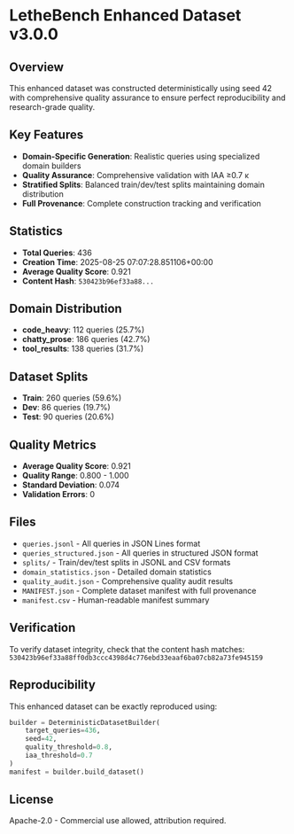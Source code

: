 # LetheBench Enhanced Dataset v3.0.0

## Overview
This enhanced dataset was constructed deterministically using seed 42 with comprehensive quality assurance to ensure perfect reproducibility and research-grade quality.

## Key Features
- **Domain-Specific Generation**: Realistic queries using specialized domain builders
- **Quality Assurance**: Comprehensive validation with IAA ≥0.7 κ
- **Stratified Splits**: Balanced train/dev/test splits maintaining domain distribution
- **Full Provenance**: Complete construction tracking and verification

## Statistics
- **Total Queries**: 436
- **Creation Time**: 2025-08-25 07:07:28.851106+00:00
- **Average Quality Score**: 0.921
- **Content Hash**: `530423b96ef33a88...`

## Domain Distribution
- **code_heavy**: 112 queries (25.7%)
- **chatty_prose**: 186 queries (42.7%)
- **tool_results**: 138 queries (31.7%)

## Dataset Splits
- **Train**: 260 queries (59.6%)
- **Dev**: 86 queries (19.7%)
- **Test**: 90 queries (20.6%)

## Quality Metrics
- **Average Quality Score**: 0.921
- **Quality Range**: 0.800 - 1.000
- **Standard Deviation**: 0.074
- **Validation Errors**: 0

## Files
- `queries.jsonl` - All queries in JSON Lines format
- `queries_structured.json` - All queries in structured JSON format  
- `splits/` - Train/dev/test splits in JSONL and CSV formats
- `domain_statistics.json` - Detailed domain statistics
- `quality_audit.json` - Comprehensive quality audit results
- `MANIFEST.json` - Complete dataset manifest with full provenance
- `manifest.csv` - Human-readable manifest summary

## Verification
To verify dataset integrity, check that the content hash matches: `530423b96ef33a88ff0db3ccc4398d4c776ebd33eaaf6ba07cb82a73fe945159`

## Reproducibility
This enhanced dataset can be exactly reproduced using:
```python
builder = DeterministicDatasetBuilder(
    target_queries=436, 
    seed=42,
    quality_threshold=0.8,
    iaa_threshold=0.7
)
manifest = builder.build_dataset()
```

## License
Apache-2.0 - Commercial use allowed, attribution required.

